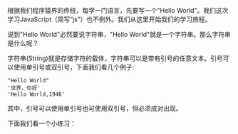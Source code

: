 根据我们程序猿界的传统，每学一门语言，先要写一个"Hello World"。我们这次学习JavaScript（简写“js”）也不例外。我们从这里开始我们的学习旅程。

说到"Hello World"必然要说字符串，"Hello World"就是一个字符串。那么字符串是什么呢？

字符串(String)就是存储字符的载体，字符串可以是带有引号的任意文本。引号可以使用单引号或双引号，下面我们看几个例子:

    "Hello World"
    '世界，你好'
    'Hello World,1946'

其中，引号可以使用单引号也可使用双引号，但必须成对出现。

下面我们看一个小练习：

